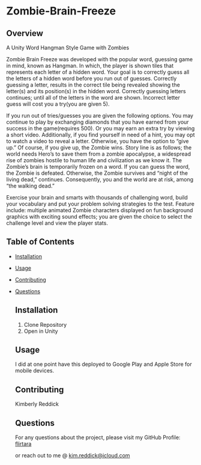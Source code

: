 # Zombie-Brain-Freeze  

  ## Overview
  A Unity Word Hangman Style Game with Zombies

  Zombie Brain Freeze was developed with the popular word, guessing game in mind, known as Hangman. In which, the player is shown tiles that represents each letter of a hidden word. Your goal is to correctly guess all the letters of a hidden word before you run out of guesses. Correctly guessing a letter, results in the correct tile being revealed showing the letter(s) and its position(s) in the hidden word. Correctly guessing letters continues; until all of the letters in the word are shown. Incorrect letter guess will cost you a try(you are given 5).

  If you run out of tries/guesses you are given the following options.  You may continue to play by exchanging diamonds that you have earned from your success in the game(requires 500). Or you may earn an extra try by viewing a short video. Additionally, if you find yourself in need of a hint, you may opt to watch a video to reveal a letter.  Otherwise, you have the option to “give up.”  Of course, if you give up, the Zombie wins.
  Story line is as follows; the world needs Hero’s to save them from a zombie apocalypse, a widespread rise of zombies hostile to human life and civilization as we know it. The Zombie’s brain is temporarily frozen on a word.  If you can guess the word, the Zombie is defeated. Otherwise, the Zombie survives and “night of the living dead,” continues.  Consequently, you and the world are at risk, among “the walking dead.”

  Exercise your brain and smarts with thousands of challenging word, build your vocabulary and put your problem solving strategies to the test.
  Feature include: multiple animated Zombie characters displayed on fun background graphics with exciting sound effects; you are given the choice to select the challenge level and view the player stats.
  

  ## Table of Contents

  - [Installation](#installation)
  - [Usage](#usage)
  - [Contributing](#contributing)
  - [Questions](#questions)

    ## Installation
    1)  Clone Repository
    2)  Open in Unity
    
    ## Usage

    I did at one point have this deployed to Google Play and Apple Store for mobile devices.
    
    ## Contributing
    Kimberly Reddick
    
    ## Questions
    For any questions about the project, please visit my 
    GitHub Profile: 
    [flirtara](https://github.com/flirtara) 

    or reach out to me @ kim.reddick@icloud.com
    
    
